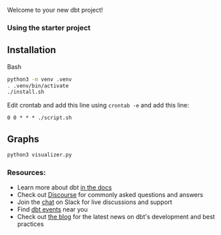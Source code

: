 Welcome to your new dbt project!

### Using the starter project
## Installation
Bash
```bash
python3 -m venv .venv
. .venv/bin/activate
./install.sh
```
Edit crontab and add this line using ```crontab -e``` and add this line:
```crontab
0 0 * * * ./script.sh
```

## Graphs
```bash
python3 visualizer.py
```



### Resources:
- Learn more about dbt [in the docs](https://docs.getdbt.com/docs/introduction)
- Check out [Discourse](https://discourse.getdbt.com/) for commonly asked questions and answers
- Join the [chat](https://community.getdbt.com/) on Slack for live discussions and support
- Find [dbt events](https://events.getdbt.com) near you
- Check out [the blog](https://blog.getdbt.com/) for the latest news on dbt's development and best practices
